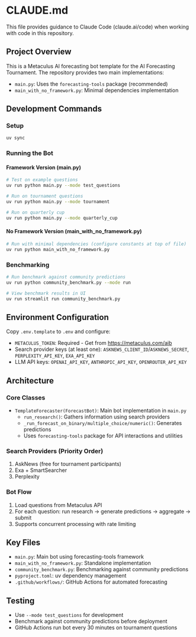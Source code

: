 # CLAUDE.md

This file provides guidance to Claude Code (claude.ai/code) when working with code in this repository.

## Project Overview

This is a Metaculus AI forecasting bot template for the AI Forecasting Tournament. The repository provides two main implementations:
- `main.py`: Uses the `forecasting-tools` package (recommended)
- `main_with_no_framework.py`: Minimal dependencies implementation

## Development Commands

### Setup
```bash
uv sync
```

### Running the Bot

#### Framework Version (main.py)
```bash
# Test on example questions
uv run python main.py --mode test_questions

# Run on tournament questions
uv run python main.py --mode tournament

# Run on quarterly cup
uv run python main.py --mode quarterly_cup
```

#### No Framework Version (main_with_no_framework.py)
```bash
# Run with minimal dependencies (configure constants at top of file)
uv run python main_with_no_framework.py
```

### Benchmarking
```bash
# Run benchmark against community predictions
uv run python community_benchmark.py --mode run

# View benchmark results in UI
uv run streamlit run community_benchmark.py
```

## Environment Configuration

Copy `.env.template` to `.env` and configure:
- `METACULUS_TOKEN`: Required - Get from https://metaculus.com/aib
- Search provider keys (at least one): `ASKNEWS_CLIENT_ID`/`ASKNEWS_SECRET`, `PERPLEXITY_API_KEY`, `EXA_API_KEY`
- LLM API keys: `OPENAI_API_KEY`, `ANTHROPIC_API_KEY`, `OPENROUTER_API_KEY`

## Architecture

### Core Classes
- `TemplateForecaster(ForecastBot)`: Main bot implementation in `main.py`
  - `run_research()`: Gathers information using search providers
  - `_run_forecast_on_binary/multiple_choice/numeric()`: Generates predictions
  - Uses `forecasting-tools` package for API interactions and utilities

### Search Providers (Priority Order)
1. AskNews (free for tournament participants)
2. Exa + SmartSearcher 
3. Perplexity

### Bot Flow
1. Load questions from Metaculus API
2. For each question: run research → generate predictions → aggregate → submit
3. Supports concurrent processing with rate limiting

## Key Files
- `main.py`: Main bot using forecasting-tools framework
- `main_with_no_framework.py`: Standalone implementation
- `community_benchmark.py`: Benchmarking against community predictions
- `pyproject.toml`: uv dependency management
- `.github/workflows/`: GitHub Actions for automated forecasting

## Testing
- Use `--mode test_questions` for development
- Benchmark against community predictions before deployment
- GitHub Actions run bot every 30 minutes on tournament questions